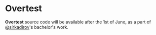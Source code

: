 # Overtest
**Overtest** source code will be available after the 1st of June, as a part of [@sirkadirov](https://github.com/sirkadirov)'s bachelor's work.
